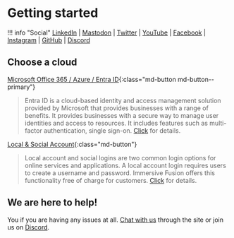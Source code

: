 # Getting started 

!!! info "Social"
    [LinkedIn](https://www.linkedin.com/company/immersivefusion) | 
    [Mastodon](https://mastodon.social/@immersivefusion) |
    [Twitter](https://twitter.com/immersivefusion) |
    [YouTube](https://www.youtube.com/@immersivefusion) |
    [Facebook](https://www.facebook.com/immersivefusion) |
    [Instagram](https://www.instagram.com/immersivefusion) |
    [GitHub](https://github.com/immersivefusion) |
    [Discord](https://discord.gg/zevywnQp6K)

<!-- ![Immersive Fusion Avatar](../assets/images/avatar.png) -->

## Choose a cloud

[Microsoft Office 365 / Azure / Entra ID](Office365-Azure-Entra-ID/index.md){:class="md-button md-button--primary"}
> Entra ID is a cloud-based identity and access management solution provided by Microsoft that provides businesses with a range of benefits. It provides businesses with a secure way to manage user identities and access to resources. It includes features such as multi-factor authentication, single sign-on. [Click](../Setup/Login/index.md#microsoft-office-365-azure-entra-id) for details.

[Local & Social Account](Local-Social/index.md){:class="md-button"}
> Local account and social logins are two common login options for online services and applications. A local account login requires users to create a username and password. Immersive Fusion offers this functionality free of charge for customers. [Click](../Setup/Login/index.md#local-social-accounts) for details.

## We are here to help!

You if you are having any issues at all. [Chat with us](javascript:zE.activate()) through the site or join us on [Discord](https://discord.gg/zevywnQp6K).


